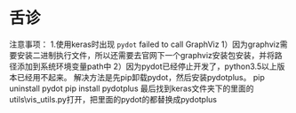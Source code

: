 # 舌诊
注意事项：
1.使用keras时出现 `pydot` failed to call GraphViz
1）因为graphviz需要安装二进制执行文件，所以还需要去官网下一个graphviz安装包安装，并将路径添加到系统环境变量path中
2）因为pydot已经停止开发了，python3.5以上版本已经用不起来。
    解决方法是先pip卸载pydot，然后安装pydotplus。
    pip uninstall pydot
    pip install pydotplus
    最后找到keras文件夹下的里面的utils\vis_utils.py打开，把里面的pydot的都替换成pydotplus
